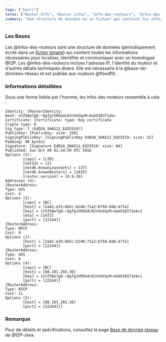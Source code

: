 ```yaml
---
tags: ["kovri"]
terms: ["Router-Info", "Router-infos", "Info-des-routeurs", "Infos-des-routeurs"]
summary: "Une structure de données ou un fichier qui contient les informations réseau nécessaires pour un homologue I2P"
---
```


### Les Bases

Les @infos-des-routeurs sont une structure de données (périodiquement écrite dans un [fichier binaire](https://fr.wikipedia.org/wiki/Fichier_binaire)) qui contient toutes les informations nécessaires pour localiser, identifier et communiquer avec un homologue @I2P. Les @infos-des-routeurs inclues l'adresse IP, l'identité du routeur et d'autres détails techniques divers. Elle est nécessaire à la @base-de-données-réseau et est publiée aux routeurs @floodfill.

### Informations détaillées

Sous une forme lisible par l'homme, les Infos des routeurs ressemble à cela :

```
Identity: [RouterIdentity:
Hash: nYZ5Qe7gQ-~QgfgJVRUG4c0JnVeVqzM~duUX1EGT1ek=
Certificate: [Certificate: type: Key certificate
Crypto type: 0
Sig type: 7 (EdDSA_SHA512_Ed25519)]
PublicKey: [PublicKey: size: 256]
SigningPublicKey: [SigningPublicKey EdDSA_SHA512_Ed25519: size: 32]
Padding: 96 bytes]
Signature: [Signature EdDSA_SHA512_Ed25519: size: 64]
Published: Sun Oct 09 01:34:59 UTC 2016
Options (5):
        [caps] = [LfR]
        [netId] = [2]
        [netdb.knownLeaseSets] = [37]
        [netdb.knownRouters] = [2435]
        [router.version] = [0.9.26]
Addresses (4):
[RouterAddress:
Type: USS
Cost: 4
Options (5):
        [caps] = [BC]
        [host] = [2a01:e35:8b5c:b240:71a2:6750:8d4:47fa]
        [key] = [nYZ5Qe7gQ-~QgfgJVRUG4c0JnVeVqzM~duUX1EGT1ek=]
        [mtu] = [1472]
        [port] = [22244]]
[RouterAddress:
Type: NTCP
Cost: 9
Options (2):
        [host] = [2a01:e35:8b5c:b240:71a2:6750:8d4:47fa]
        [port] = [22244]]
[RouterAddress:
Type: USS
Cost: 6
Options (4):
        [caps] = [BC]
        [host] = [88.181.203.36]
        [key] = [nYZ5Qe7gQ-~QgfgJVRUG4c0JnVeVqzM~duUX1EGT1ek=]
        [port] = [22244]]
[RouterAddress:
Type: NTCP
Cost: 11
Options (2):
        [host] = [88.181.203.36]
        [port] = [22244]]]
```

### Remarque

Pour de détails et spécifications, consultez la page [Base de donnée réseau](https://geti2p.net/fr/docs/how/network-database) de @I2P-Java.
